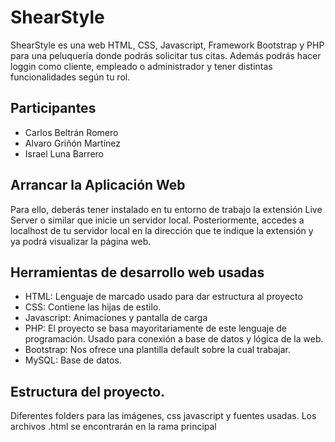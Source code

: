 # ShearStyle
ShearStyle es una web HTML, CSS, Javascript, Framework Bootstrap y PHP para una peluquería donde podrás solicitar tus citas. Además podrás hacer loggin como cliente, empleado o administrador y tener distintas funcionalidades según tu rol.

## Participantes
- Carlos Beltrán Romero
- Alvaro Griñón Martínez
- Israel Luna Barrero
  
 ## Arrancar la Aplicación Web
Para ello, deberás tener instalado en tu entorno de trabajo la extensión Live Server o similar que inicie un servidor local.
Posteriormente, accedes a localhost de tu servidor local en la dirección que te indique la extensión y ya podrá visualizar la página web.

## Herramientas de desarrollo web usadas
- HTML: Lenguaje de marcado usado para dar estructura al proyecto
- CSS: Contiene las hijas de estilo.
- Javascript: Animaciones y pantalla de carga
- PHP: El proyecto se basa mayoritariamente de este lenguaje de programación. Usado para conexión a base de datos y lógica de la web.
- Bootstrap: Nos ofrece una plantilla default sobre la cual trabajar.
- MySQL: Base de datos.

## Estructura del proyecto.
Diferentes folders para las imágenes, css javascript y fuentes usadas. 
Los archivos .html se encontrarán en la rama principal



